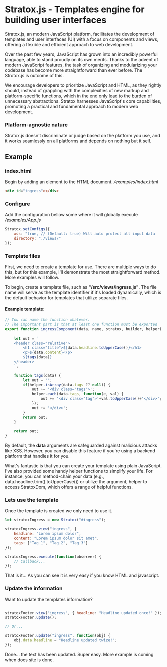 # Stratox.js - Templates engine for building user interfaces

Stratox.js, an modern JavaScript platform, facilitates the development of templates and user interfaces (UI) with a focus on components and views, offering a flexible and efficient approach to web development.

Over the past few years, JavaScript has grown into an incredibly powerful language, able to stand proudly on its own merits. Thanks to the advent of modern JavaScript features, the task of organizing and modularizing your codebase has become more straightforward than ever before. The Strotox.js is outcome of this.

We encourage developers to prioritize JavaScript and HTML, as they rightly should, instead of grappling with the complexities of new markup and platform-specific functions, which in the end only lead to the burden of unnecessary abstractions. Stratox harnesses JavaScript's core capabilities, promoting a practical and fundamental approach to modern web development.

### Platform-agnostic nature
Stratox.js doesn't discriminate or judge based on the platform you use, and it works seamlessly on all platforms and depends on nothing but it self.

## Example

### index.html
Begin by adding an element to the HTML document.
*/examples/index.html*
```html
<div id="ingress"></div>
```

### Configure 
Add the configuration bellow some where it will globally execute
*/examples/App.js*
```js
Stratox.setConfigs({
	xss: "true, // (Default: true) Will auto protect all input data
	directory: "./views/"
});
```

### Template files
First, we need to create a template for use. There are multiple ways to do this, but for this example, I'll demonstrate the most straightforward method. More examples will follow.

To begin, create a template file, such as **"/src/views/ingress.js"**. The file name will serve as the template identifier if it's loaded dynamically, which is the default behavior for templates that utilize separate files.

#### Example template:
```js
// You can name the function whatever. 
// The important part is that at least one function must be exported
export function ingressComponent(data, name, stratox, builder, helper) {

	let out = `
	<header class="relative">
		<h1 class="title">${data.headline.toUpperCase()}</h1>
		<p>${data.content}</p>
		${tags(data)}
	</header>
	`;

	function tags(data) {
		let out = "";
		if(helper.isArray(data.tags ?? null)) {
			out += '<div class="tags">';
			helper.each(data.tags, function(e, val) {
				out += '<div class="tag">'+val.toUpperCase()+'</div>';
			});
			out += '</div>';
		}
		return out;
	}
	
	return out;
}
```
By default, the **data** arguments are safeguarded against malicious attacks like XSS. However, you can disable this feature if you're using a backend platform that handles it for you.

What's fantastic is that you can create your template using plain JavaScript. I've also provided some handy helper functions to simplify your life. For instance, you can method-chain your data (e.g., data.headline.trim().toUpperCase()) or utilize the argument, helper to access StratoxDom, which offers a range of helpful functions.

###  Lets use the template
Once the template is created we only need to use it.
```js
let stratoxIngress = new Stratox("#ingress");

stratoxIngress.view("ingress", {
    headline: "Lorem ipsum dolor",
    content: "Lorem ipsum dolor sit amet",
    tags: ["Tag 1", "Tag 2", "Tag 3"]
});

stratoxIngress.execute(function(observer) {
	// Callback...
});

```
That is it... As you can see it is very easy if you know HTML and javascript.


### Update the information
Want to update the templates information? 
```js

stratoxFooter.view("ingress", { headline: "Headline updated once!" });
stratoxFooter.update();

// Or...

stratoxFooter.update("ingress", function(obj) {
	obj.data.headline = "Headline updated twize!";
});

```
Done... the text has been updated. Super easy. More example is coming when docs site is done.

